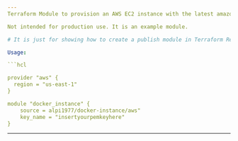 ```yaml
---
Terraform Module to provision an AWS EC2 instance with the latest amazon linux 2 ami and installed docker in it.

Not intended for production use. It is an example module.

# It is just for showing how to create a publish module in Terraform Registry.

Usage:

```hcl

provider "aws" {
  region = "us-east-1"
}

module "docker_instance" {
    source = alpi1977/docker-instance/aws"
    key_name = "insertyourpemkeyhere"
}
```
---
```

